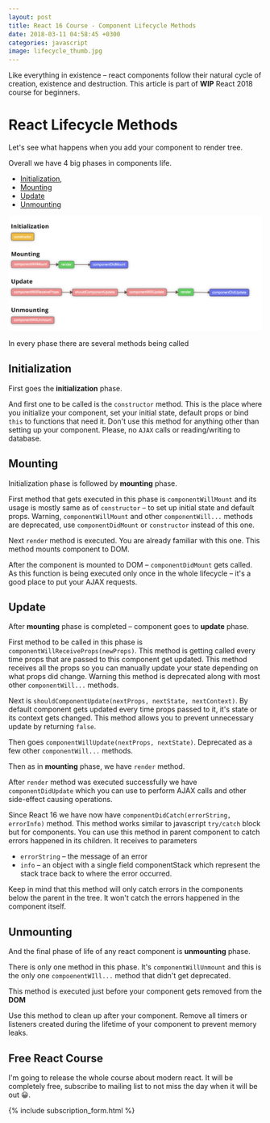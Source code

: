```yaml
---
layout: post
title: React 16 Course - Component Lifecycle Methods
date: 2018-03-11 04:58:45 +0300
categories: javascript
image: lifecycle_thumb.jpg
---
```


Like everything in existence – react components follow their natural cycle of creation, existence and destruction. This article is part of __WIP__ React 2018 course for beginners.

# React Lifecycle Methods

Let's see what happens when you add your component to render tree.

Overall we have 4 big phases in components life.

* [Initialization](#initialization),
* [Mounting](#mounting)
* [Update](#update)
* [Unmounting](#unmounting)

![scheme](/assets/images/lifecycle.png)

In every phase there are several methods being called

## <a name="initialization"></a>Initialization

First goes the __initialization__ phase.

And first one to be called is the `constructor` method. This is the place where you initialize your component, set your initial state, default props or bind `this` to functions that need it.
Don't use this method for anything other than setting up your component. Please, no `AJAX` calls or reading/writing to database.

## <a name="mounting"></a>Mounting

Initialization phase is followed by __mounting__ phase.

First method that gets executed in this phase is `componentWillMount` and its usage is mostly same as of `constructor` – to set up initial state and default props. Warning, `componentWillMount` and other `componentWill...` methods are deprecated, use `componentDidMount` or `constructor` instead of this one.

Next `render` method is executed. You are already familiar with this one. This method mounts component to DOM.

After the component is mounted to DOM – `componentDidMount` gets called. As this function is being executed only once in the whole lifecycle – it's a good place to put your AJAX requests.

## <a name="update"></a>Update

After __mounting__ phase is completed – component goes to __update__ phase.

First method to be called in this phase is `componentWillReceiveProps(newProps)`. This method is getting called every time props that are passed to this component get updated.
This method receives all the props so you can manually update your state depending on what props did change.
Warning this method is deprecated along with most other `componentWill...` methods.

Next is `shouldComponentUpdate(nextProps, nextState, nextContext)`. By default component gets updated every time props passed to it, it's state or its context gets changed. This method allows you to prevent unnecessary update by returning `false`.

Then goes `componentWillUpdate(nextProps, nextState)`. Deprecated as a few other `componentWill...` methods.

Then as in __mounting__ phase, we have `render` method. 

After `render` method was executed successfully we have `componentDidUpdate` which you can use to perform AJAX calls and other side-effect causing operations.

Since React 16 we have now have `componentDidCatch(errorString, errorInfo)` method. This method works similar to javascript `try/catch` block but for components. You can use this method in parent component to catch errors happened in its children. It receives to parameters

* `errorString` – the message of an error
* `info` – an object with a single field componentStack which represent the stack trace back to where the error occurred.

Keep in mind that this method will only catch errors in the components below the parent in the tree. It won't catch the errors happened in the component itself.

## <a name="unmounting"></a>Unmounting

And the final phase of life of any react component is __unmounting__ phase.

There is only one method in this phase. It's `componentWillUnmount` and this is the only one `compoenentWIll...` method that didn't get deprecated.

This method is executed just before your component gets removed from the __DOM__

Use this method to clean up after your component. Remove all timers or listeners created during the lifetime of your component to prevent memory leaks.

## Free React Course

I'm going to release the whole course about modern react. It will be completely free, subscribe to mailing list to not miss the day when it will be out 😀.

{% include subscription_form.html %}
